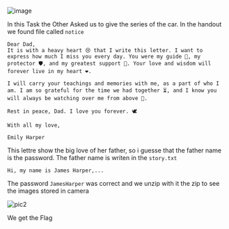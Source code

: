 ![image](https://github.com/user-attachments/assets/642bba70-94c6-484e-8495-664929c37f97)

In this Task the Other Asked us to give the series of the car. In the handout we found file called `notice`

```
Dear Dad,
It is with a heavy heart 😢 that I write this letter. I want to express how much I miss you every day. You were my guide 🌟, my protector 🛡️, and my greatest support 💪. Your love and wisdom will forever live in my heart ❤️.

I will carry your teachings and memories with me, as a part of who I am. I am so grateful for the time we had together ⏳, and I know you will always be watching over me from above 👼.

Rest in peace, Dad. I love you forever. 🕊️

With all my love,

Emily Harper
```
This lettre show the big love of her father, so i guesse that the father name is the password. The father name is writen in the `story.txt` 

```
Hi, my name is James Harper,...
```
The password `JamesHarper` was correct and we unzip with it the zip to see the images stored in camera


![pic2](https://github.com/user-attachments/assets/d33169a0-5b4e-4061-8fe2-4165feaf5fee)

We get the Flag
